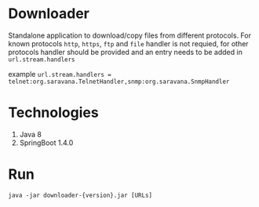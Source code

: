 # Downloader

 Standalone application to download/copy files from different protocols. For known protocols `http`, `https`, `ftp` and `file` handler is not requied, for other protocols handler should be provided and an entry needs to be added in `url.stream.handlers`

example `url.stream.handlers = telnet:org.saravana.TelnetHandler,snmp:org.saravana.SnmpHandler`

# Technologies

   1. Java 8
   2. SpringBoot 1.4.0
 
# Run

	java -jar downloader-{version}.jar [URLs]

